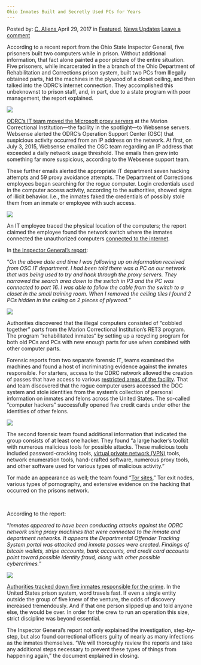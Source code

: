 ```yaml
---
Ohio Inmates Built and Secretly Used PCs for Years
---
```

<article class="post-listing post-19466 post type-post status-publish format-standard has-post-thumbnail hentry  tag-built tag-inmates tag-ohio tag-pcs tag-secretly tag-years">
    <div class="post-inner">
        <span>Posted by: <a href="https://www.deepdotweb.com/author/caliens/" title="">C. Aliens </a></span>
    <span>April 29, 2017</span>
    <span>in <a href="https://www.deepdotweb.com/category/deepdot-news/" rel="category tag">Featured</a>, <a href="https://www.deepdotweb.com/category/news-updates/" rel="category tag">News Updates</a></span>
    <span><a href="https://www.deepdotweb.com/2017/04/29/ohio-inmates-built-secretly-used-pcs-years/#respond">Leave a comment</a></span>
    </p>
    <div class="clear"></div>
    <div class="entry">
    <p>According to a recent report from the Ohio State Inspector General, five prisoners built two computers while in prison. Without additional information, that fact alone painted a poor picture of the entire situation. Five prisoners, while incarcerated in the a branch of the Ohio Department of Rehabilitation and Corrections prison system, built two PCs from Illegally obtained parts, hid the machines in the plywood of a closet ceiling, and then talked into the ODRC’s internet connection. They accomplished this unbeknownst to prison staff, and, in part, due to a state program with poor management, the report explained.</p>
    <p><img class="wp-image-19474 aligncenter" src="https://www.deepdotweb.com/wp-content/uploads/2017/04/word-image-51.jpeg" srcset="https://www.deepdotweb.com/wp-content/uploads/2017/04/word-image-51.jpeg 660w, https://www.deepdotweb.com/wp-content/uploads/2017/04/word-image-51-300x136.jpeg 300w, https://www.deepdotweb.com/wp-content/uploads/2017/04/word-image-51-272x125.jpeg 272w" sizes="(max-width: 660px) 100vw, 660px" /></p>
    <p><a href="http://abc6onyourside.com/news/local/investigation-finds-inmates-built-computers-and-hid-them-in-ceiling-at-marion-prison">ODRC&#8217;s IT team moved the Microsoft proxy servers</a> at the Marion Correctional Institution—the facility in the spotlight—to Websense servers. Websense alerted the ODRC&#8217;s Operation Support Center (OSC) that suspicious activity occurred from an IP address on the network. At first, on July 3, 2015, Websense emailed the OSC team regarding an IP address that exceeded a daily network usage threshold. The emails then grew into something far more suspicious, according to the Websense support team.</p>
    <p>These further emails alerted the appropriate IT department seven hacking attempts and 59 proxy avoidance attempts. The Department of Corrections employees began searching for the rogue computer. Login credentials used in the computer access activity, according to the authorities, showed signs of illicit behavior. I.e., the inmates faked the credentials of possibly stole them from an inmate or employee with such access.</p>
    <p><img class="wp-image-19475 aligncenter" src="https://www.deepdotweb.com/wp-content/uploads/2017/04/word-image-52.jpeg" srcset="https://www.deepdotweb.com/wp-content/uploads/2017/04/word-image-52.jpeg 800w, https://www.deepdotweb.com/wp-content/uploads/2017/04/word-image-52-300x225.jpeg 300w" sizes="(max-width: 800px) 100vw, 800px" /></p>
    <p>An IT employee traced the physical location of the computers; the report claimed the employee found the network switch where the inmates connected the unauthorized computers <a href="https://www.deepdotweb.com/tag/net/">connected to the internet</a>.</p>
    <p>In <a href="https://www.scribd.com/document/345127496/Ohio-Inspector-General-Report">the Inspector General&#8217;s report</a>:</p>
    <p>“<em>On the above date and time I was following up on information received from OSC IT department. I had been told there was a PC on our network that was being used to try and hack through the proxy servers. They narrowed the search area down to the switch in P3 and the PC was connected to port 16. I was able to follow the cable from the switch to a closet in the small training room. When I removed the ceiling tiles I found 2 PCs hidden in the ceiling on 2 pieces of plywood.</em>”</p>
    <p><img class="wp-image-19476 aligncenter" src="https://www.deepdotweb.com/wp-content/uploads/2017/04/word-image-53.jpeg" srcset="https://www.deepdotweb.com/wp-content/uploads/2017/04/word-image-53.jpeg 800w, https://www.deepdotweb.com/wp-content/uploads/2017/04/word-image-53-300x225.jpeg 300w" sizes="(max-width: 800px) 100vw, 800px" /></p>
    <p>Authorities discovered that the illegal computers consisted of “cobbled together” parts from the Marion Correctional Institution&#8217;s RET3 program. The program “rehabilitated inmates“ by setting up a recycling program for both old PCs and PCs with new enough parts for use when combined with other computer parts.</p>
    <p>Forensic reports from two separate forensic IT, teams examined the machines and found a host of incriminating evidence against the inmates responsible. For starters, access to the ODRC network allowed the creation of passes that have access to various <a href="https://www.deepdotweb.com/tag/prison/">restricted areas of the facility</a>. That and team discovered that the rogue computer users accessed the DOC system and stole identities from the system&#8217;s collection of personal information on inmates and felons across the United States. The so-called “computer hackers” successfully opened five credit cards under other the identities of other felons.</p>
    <p><img class="wp-image-19477 aligncenter" src="https://www.deepdotweb.com/wp-content/uploads/2017/04/word-image-54.jpeg" srcset="https://www.deepdotweb.com/wp-content/uploads/2017/04/word-image-54.jpeg 800w, https://www.deepdotweb.com/wp-content/uploads/2017/04/word-image-54-300x225.jpeg 300w" sizes="(max-width: 800px) 100vw, 800px" /></p>
    <p>The second forensic team found additional information that indicated the group consists of at least one hacker. They found “a large hacker&#8217;s toolkit with numerous malicious tools for possible attacks. These malicious tools included password-cracking tools, <a href="https://www.deepdotweb.com/vpn-comparison-chart/">virtual private network (VPN)</a> tools, network enumeration tools, hand-crafted software, numerous proxy tools, and other software used for various types of malicious activity.&#8221;</p>
    <p>Tor made an appearance as well; the team found “<a href="http://www.deepdotweb.com/how-to-access-onion-sites/">Tor sites</a>,” Tor exit nodes, various types of pornography, and extensive evidence on the hacking that occurred on the prisons network.</p>
    <p>&nbsp;</p>
    <p>According to the report:</p>
    <p>&#8220;<em>Inmates appeared to have been conducting attacks against the ODRC network using proxy machines that were connected to the inmate and department networks. It appears the Departmental Offender Tracking System portal was attacked and inmate passes were created. Findings of bitcoin wallets, stripe accounts, bank accounts, and credit card accounts point toward possible identity fraud, along with other possible cybercrimes.</em>&#8221;</p>
    <p><img class="wp-image-19478 aligncenter" src="https://www.deepdotweb.com/wp-content/uploads/2017/04/word-image-55.jpeg" srcset="https://www.deepdotweb.com/wp-content/uploads/2017/04/word-image-55.jpeg 800w, https://www.deepdotweb.com/wp-content/uploads/2017/04/word-image-55-300x225.jpeg 300w" sizes="(max-width: 800px) 100vw, 800px" /></p>
    <p><a href="https://www.deepdotweb.com/tag/arrested/">Authorities tracked down five inmates responsible for the crime</a>. In the United States prison system, word travels fast. If even a single entity outside the group of five knew of the venture, the odds of discovery increased tremendously. And if that one person slipped up and told anyone else, the would be over. In order for the crew to run an operation this size, strict discipline was beyond essential.</p>
    <p>The Inspector General&#8217;s report not only explained the investigation, step-by-step, but also found correctional officers guilty of nearly as many infections as the inmates themselves. “We will thoroughly review the reports and take any additional steps necessary to prevent these types of things from happening again,” the document explained in closing.</p>
    </div>
    <span style="display:none"><a href="https://www.deepdotweb.com/tag/built/" rel="tag">built</a> <a href="https://www.deepdotweb.com/tag/inmates/" rel="tag">inmates</a> <a href="https://www.deepdotweb.com/tag/ohio/" rel="tag">ohio</a> <a href="https://www.deepdotweb.com/tag/pcs/" rel="tag">pcs</a> <a href="https://www.deepdotweb.com/tag/secretly/" rel="tag">secretly</a> <a href="https://www.deepdotweb.com/tag/years/" rel="tag">years</a></span> <span style="display:none" class="updated">2017-04-29</span>
    <div style="display:none" class="vcard author" itemprop="author" itemscope itemtype="http://schema.org/Person"><strong class="fn" itemprop="name"><a href="https://www.deepdotweb.com/author/caliens/" title="Posts by C. Aliens" rel="author">C. Aliens</a></strong></div>
    </div>
</article>

